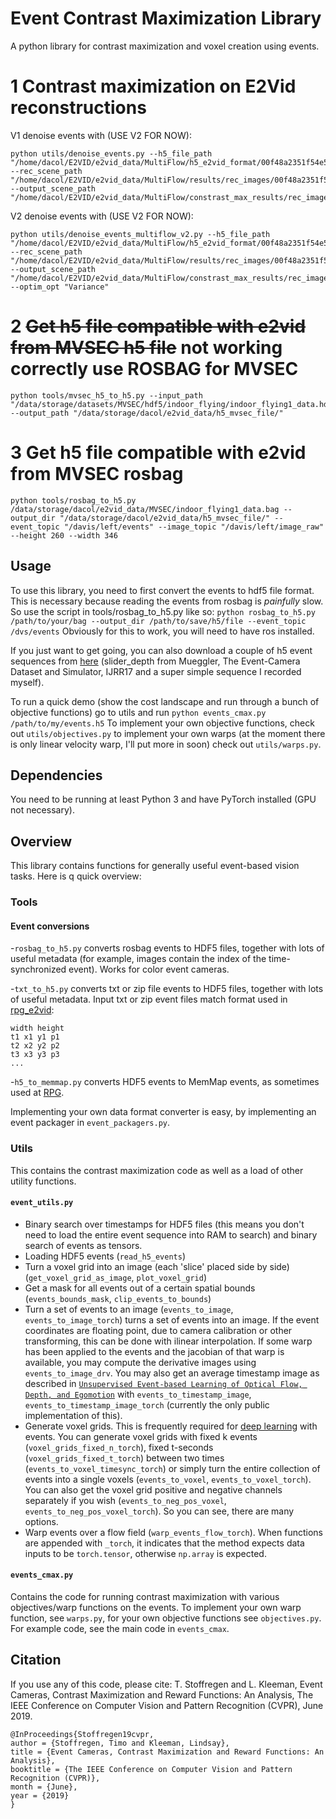 # Event Contrast Maximization Library
A python library for contrast maximization and voxel creation using events.

# 1 Contrast maximization on E2Vid reconstructions
V1 denoise events with (USE V2 FOR NOW): 
```
python utils/denoise_events.py --h5_file_path "/home/dacol/E2VID/e2vid_data/MultiFlow/h5_e2vid_format/00f48a2351f54e56b613840c2a448de7_done.h5" --rec_scene_path "/home/dacol/E2VID/e2vid_data/MultiFlow/results/rec_images/00f48a2351f54e56b613840c2a448de7_done/" --output_scene_path "/home/dacol/E2VID/e2vid_data/MultiFlow/constrast_max_results/rec_images/"
```

V2 denoise events with (USE V2 FOR NOW):
```
python utils/denoise_events_multiflow_v2.py --h5_file_path "/home/dacol/E2VID/e2vid_data/MultiFlow/h5_e2vid_format/00f48a2351f54e56b613840c2a448de7_done.h5" --rec_scene_path "/home/dacol/E2VID/e2vid_data/MultiFlow/results/rec_images/00f48a2351f54e56b613840c2a448de7_done/" --output_scene_path "/home/dacol/E2VID/e2vid_data/MultiFlow/constrast_max_results/rec_images/" --optim_opt "Variance"
```

# 2 ~~Get h5 file compatible with e2vid from MVSEC h5 file~~ not working correctly use ROSBAG for MVSEC
```
python tools/mvsec_h5_to_h5.py --input_path "/data/storage/datasets/MVSEC/hdf5/indoor_flying/indoor_flying1_data.hdf5" --output_path "/data/storage/dacol/e2vid_data/h5_mvsec_file/"
```

# 3 Get h5 file compatible with e2vid from MVSEC rosbag
```
python tools/rosbag_to_h5.py /data/storage/dacol/e2vid_data/MVSEC/indoor_flying1_data.bag --output_dir "/data/storage/dacol/e2vid_data/h5_mvsec_file/" --event_topic "/davis/left/events" --image_topic "/davis/left/image_raw" --height 260 --width 346
```

## Usage
To use this library, you need to first convert the events to hdf5 file format. This is necessary because reading the events from rosbag is _painfully_ slow. So use the script in tools/rosbag_to_h5.py like so:
```python rosbag_to_h5.py /path/to/your/bag --output_dir /path/to/save/h5/file --event_topic /dvs/events```
Obviously for this to work, you will need to have ros installed.

If you just want to get going, you can also download a couple of h5 event sequences from [here](https://drive.google.com/open?id=1z3Gjn4HLkHhgFeoa2viC-fuldUCZQGUL) (slider_depth from Mueggler, The Event-Camera Dataset and Simulator, IJRR17 and a super simple sequence I recorded myself).

To run a quick demo (show the cost landscape and run through a bunch of objective functions) go to utils and run 
```python events_cmax.py /path/to/my/events.h5```
To implement your own objective functions, check out `utils/objectives.py` to implement your own warps (at the moment there is only linear velocity warp, I'll put more in soon) check out `utils/warps.py`.

## Dependencies
You need to be running at least Python 3 and have PyTorch installed (GPU not necessary). 

## Overview
This library contains functions for generally useful event-based vision tasks. Here is q quick overview:
### Tools
#### Event conversions
-`rosbag_to_h5.py` converts rosbag events to HDF5 files, together with lots of useful metadata (for example, images contain the index of the time-synchronized event). Works for color event cameras.

-`txt_to_h5.py` converts txt or zip file events to HDF5 files, together with lots of useful metadata. Input txt or zip event files match format used in [rpg_e2vid](https://github.com/uzh-rpg/rpg_e2vid):

```
width height
t1 x1 y1 p1
t2 x2 y2 p2
t3 x3 y3 p3
...
```

-`h5_to_memmap.py` converts HDF5 events to MemMap events, as sometimes used at [RPG](http://rpg.ifi.uzh.ch/).

Implementing your own data format converter is easy, by implementing an event packager in `event_packagers.py`.

### Utils
This contains the contrast maximization code as well as a load of other utility functions.
#### `event_utils.py`
- Binary search over timestamps for HDF5 files (this means you don't need to load the entire event sequence into RAM to search) and binary search of events as tensors.
- Loading HDF5 events (`read_h5_events`)
- Turn a voxel grid into an image (each 'slice' placed side by side) (`get_voxel_grid_as_image`, `plot_voxel_grid`)
- Get a mask for all events out of a certain spatial bounds (`events_bounds_mask`, `clip_events_to_bounds`)
-  Turn a set of events to an image (`events_to_image`, `events_to_image_torch`) turns a set of events into an image. If the event coordinates are floating point, due to camera calibration or other transforming, this can be done with ilinear interpolation. If some warp has been applied to the events and the jacobian of that warp is available, you may compute the derivative images using `events_to_image_drv`. You may also get an average timestamp image as described in [`Unsupervised Event-based Learning of Optical Flow, Depth, and Egomotion`](https://arxiv.org/abs/1812.08156) with `events_to_timestamp_image`, `events_to_timestamp_image_torch` (currently the only public implementation of this).
- Generate voxel grids. This is frequently required for [deep learning](https://timostoff.github.io/20ecnn) with events. You can generate voxel grids with fixed k events (`voxel_grids_fixed_n_torch`), fixed t-seconds (`voxel_grids_fixed_t_torch`) between two times (`events_to_voxel_timesync_torch`) or simply turn the entire collection of events into a single voxels (`events_to_voxel`, `events_to_voxel_torch`). You can also get the voxel grid positive and negative channels separately if you wish (`events_to_neg_pos_voxel`, `events_to_neg_pos_voxel_torch`). So you can see, there are many options.
- Warp events over a flow field (`warp_events_flow_torch`).
When functions are appended with `_torch`, it indicates that the method expects data inputs to be `torch.tensor`, otherwise `np.array` is expected.
#### `events_cmax.py`
Contains the code for running contrast maximization with various objectives/warp functions on the events. To implement your own warp function, see `warps.py`, for your own objective functions see `objectives.py`. For example code, see the main code in `events_cmax`.

## Citation
If you use any of this code, please cite: T. Stoffregen and L. Kleeman, Event Cameras, Contrast Maximization and Reward Functions: An Analysis, The IEEE Conference on Computer Vision and Pattern Recognition (CVPR), June 2019.
```
@InProceedings{Stoffregen19cvpr,
author = {Stoffregen, Timo and Kleeman, Lindsay},
title = {Event Cameras, Contrast Maximization and Reward Functions: An Analysis},
booktitle = {The IEEE Conference on Computer Vision and Pattern Recognition (CVPR)},
month = {June},
year = {2019}
} 
```
